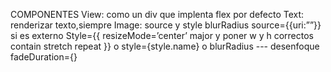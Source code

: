 COMPONENTES
View: como un div que implenta flex por defecto
Text: renderizar texto,siempre
Image: source y style blurRadius
	source={{uri:””}} si es externo
	Style={{
	resizeMode=’center’ major y poner w y h correctos
contain		stretch	repeat
}} o style={style.name} o 
blurRadius --- desenfoque
fadeDuration={}

